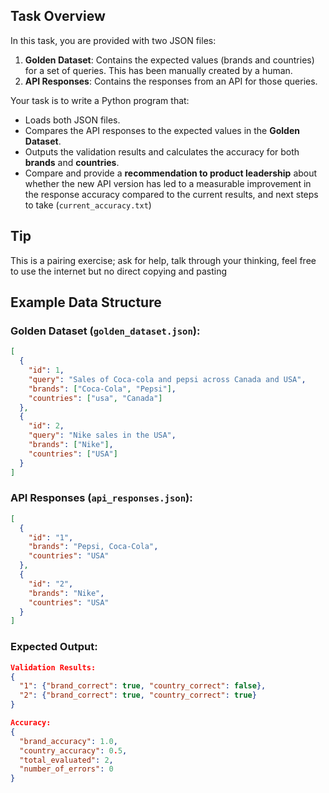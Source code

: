 ## Task Overview
In this task, you are provided with two JSON files:

1. **Golden Dataset**: Contains the expected values (brands and countries) for a set of queries.
This has been manually created by a human.
2. **API Responses**: Contains the responses from an API for those queries.

Your task is to write a Python program that:
- Loads both JSON files.
- Compares the API responses to the expected values in the **Golden Dataset**.
- Outputs the validation results and calculates the accuracy for both **brands** and **countries**.
- Compare and provide a **recommendation to product leadership** about whether the new API version has led to a measurable improvement in the response accuracy compared to the current results, and next steps to take (`current_accuracy.txt`)

## Tip
This is a pairing exercise; ask for help, talk through your thinking, feel free to use the internet but no direct copying and pasting


## Example Data Structure

### Golden Dataset (`golden_dataset.json`):

```json
[
  {
    "id": 1,
    "query": "Sales of Coca-cola and pepsi across Canada and USA",
    "brands": ["Coca-Cola", "Pepsi"],
    "countries": ["usa", "Canada"]
  },
  {
    "id": 2,
    "query": "Nike sales in the USA",
    "brands": ["Nike"],
    "countries": ["USA"]
  }
]
```

### API Responses (`api_responses.json`):
```json 
[
  {
    "id": "1",
    "brands": "Pepsi, Coca-Cola",
    "countries": "USA"
  },
  {
    "id": "2",
    "brands": "Nike",
    "countries": "USA"
  }
]
```
### Expected Output:
```json
Validation Results:
{
  "1": {"brand_correct": true, "country_correct": false},
  "2": {"brand_correct": true, "country_correct": true}
}

Accuracy:
{
  "brand_accuracy": 1.0,
  "country_accuracy": 0.5,
  "total_evaluated": 2,
  "number_of_errors": 0
}
```
